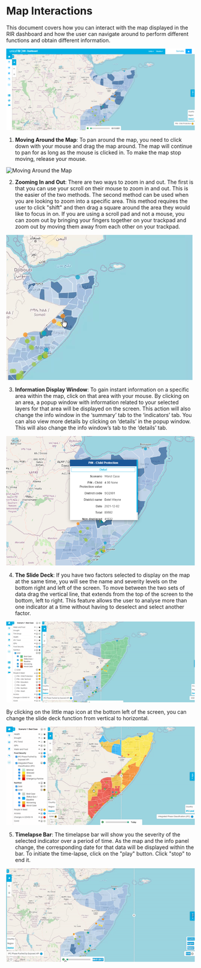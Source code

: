 # Map Interactions

This document covers how you can interact with the map displayed in the RIR dashboard and how the user can navigate around to perform different functions
and obtain different information. 
>
![Map Interactions ](../img/layout.png "Map Interactions")
>
>
1. **Moving Around the Map**:
To pan around the map, you need to click down with your mouse and drag the map around. The map will continue to pan for as long as the mouse is clicked in. 
To make the map stop moving, release your mouse.
>
![Moving Around the Map ](../img/moving-around-the-map.gif "Moving Around the Map")
>
>
2.	**Zooming In and Out**:
There are two ways to zoom in and out. The first is that you can use your scroll on their mouse to zoom in and out. This is the easier of the two methods.
The second method can be used when you are looking to zoom into a specific area. This method requires the user to click "shift" and then drag a square around the
area they would like to focus in on. If you are using a scroll pad and not a mouse, you can zoom out by bringing your fingers together on your trackpad and zoom 
out by moving them away from each other on your trackpad.
>
![Zooming in ](../img/Zooming-in.gif "Zooming in")
>
>
3.	**Information Display Window**:
To gain instant information on a specific area within the map, click on that area with your mouse. By clicking on an area, a popup window with information 
related to your selected layers for that area will be displayed on the screen. This action will also change the info window in the ‘summary’ tab
to the  ‘indicators’ tab. You can also view more details by clicking on ‘details’ in the popup window. This will also change the info window’s tab to the ‘details’ tab.
>
![Information Display Window](../img/info.png "Information Display Window")
>
>
4.	**The Slide Deck**: 
If you have two factors selected to display on the map at the same time, you will see the name and severity levels on the bottom right and left of the screen.
To move between the two sets of data drag the vertical line, that extends from the top of the screen to the bottom, left to right. This feature allows 
the user to analyse more than one indicator at a time without having to deselect and select another factor.
>
![Switching Between Factors on the Map Display](../img/Switching-between-factors.gif "Switching Between Factors on the Map Display")
>
By clicking on the little map icon at the bottom left of the screen, you can change the slide deck function from vertical to horizontal. 
>
![Map Icon](../img/Map-icon-update.gif "Map Icon")
>
>
5.	 **Timelapse Bar**:
The timelapse bar will show you the severity of the selected indicator over a period of time. As the map and the info panel change, the corresponding date for
that data will be displayed within the bar. To initiate the time-lapse, click on the "play" button. Click "stop" to end it. 
>
![Timelapse Bar](../img/Timelapse.gif "Timelapse Bar")
>
>	
